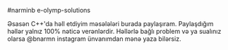 #narminb e-olymp-solutions 

Əsasən C++'da həll etdiyim məsələləri burada paylaşıram. Paylaşdığım həllər yalnız 100% nəticə verənlərdir.
Həllərlə bağlı problem və ya sualınız olarsa @bnarmn instagram ünvanımdan mənə yaza bilərsiz.
